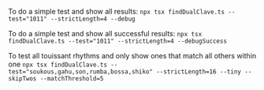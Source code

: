 To do a simple test and show all results:
`npx tsx findDualClave.ts --test="1011" --strictLength=4 --debug`

To do a simple test and show all successful results:
`npx tsx findDualClave.ts --test="1011" --strictLength=4 --debugSuccess`

To test all touissant rhythms and only show ones that match all others within one
`npx tsx findDualClave.ts --test="soukous,gahu,son,rumba,bossa,shiko" --strictLength=16 --tiny --skipTwos --matchThreshold=5`
